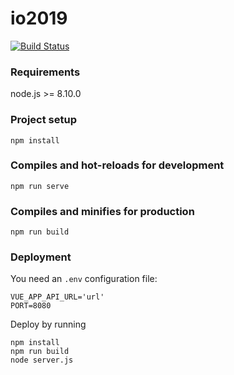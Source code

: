 
# io2019
[![Build Status](https://travis-ci.org/kasztaniaki/IO2019-web.svg?branch=master)](https://travis-ci.org/kasztaniaki/IO2019-web)

### Requirements

node.js >= 8.10.0

### Project setup
```
npm install
```

### Compiles and hot-reloads for development
```
npm run serve
```

### Compiles and minifies for production
```
npm run build
```

### Deployment

You need an `.env` configuration file:

```
VUE_APP_API_URL='url'
PORT=8080
```

Deploy by running

```
npm install
npm run build
node server.js
```


